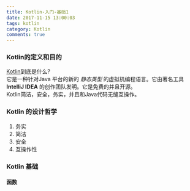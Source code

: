 ```yaml
---
title: Kotlin-入门-基础1
date: 2017-11-15 13:00:03
tags: kotlin
category: Kotlin
comments: true
---
```

### Kotlin的定义和目的
[Kotlin](https://kotlinlang.org)到底是什么?  
它是一种针对Java 平台的新的 _静态类型_ 的虚拟机编程语言。它由著名工具 **IntelliJ IDEA** 的创作团队发明。它是免费的并且开源。  
Kotlin简洁，安全，务实，并且和Java代码无缝互操作。

### Kotlin 的设计哲学
1. 务实
2. 简洁
3. 安全
4. 互操作性

### Kotlin 基础
#### 函数

